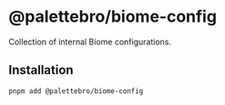 # @palettebro/biome-config

Collection of internal Biome configurations.

## Installation

```bash
pnpm add @palettebro/biome-config
```
